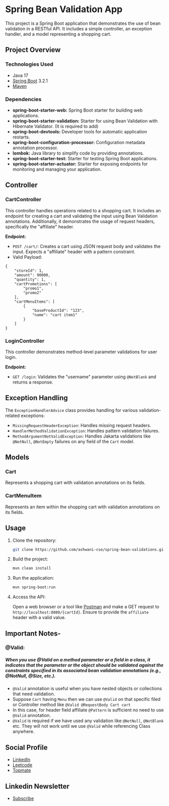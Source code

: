 # Spring Bean Validation App

This project is a Spring Boot application that demonstrates the use of bean validation in a RESTful API. It includes a simple controller, an exception handler, and a model representing a shopping cart.

## Project Overview

### Technologies Used
- Java 17
- [Spring Boot](https://spring.io/projects/spring-boot) 3.2.1
- [Maven](https://maven.apache.org/)

### Dependencies
- **spring-boot-starter-web:** Spring Boot starter for building web applications.
- **spring-boot-starter-validation:** Starter for using Bean Validation with Hibernate Validator. (It is required to add)
- **spring-boot-devtools:** Developer tools for automatic application restarts.
- **spring-boot-configuration-processor:** Configuration metadata annotation processor.
- **lombok:** Java library to simplify code by providing annotations.
- **spring-boot-starter-test:** Starter for testing Spring Boot applications.
- **spring-boot-starter-actuator:** Starter for exposing endpoints for monitoring and managing your application.

## Controller

### CartController

This controller handles operations related to a shopping cart. It includes an endpoint for creating a cart and validating the input using Bean Validation annotations. Additionally, it demonstrates the usage of request headers, specifically the "affiliate" header.

**Endpoint:**
- `POST /cart/`: Creates a cart using JSON request body and validates the input. Expects a "affiliate" header with a pattern constraint.
- Valid Payload: <br/>
```
{
    "storeId": 1,
    "amount": 90000,
    "quantity": 1,
    "cartPromotions": [
        "promo1",
        "promo2"
    ],
    "cartMenuItems": [
        {
            "baseProductId": "123",
            "name": "cart item1"
        }
    ]
}
```
### LoginController

This controller demonstrates method-level parameter validations for user login.

**Endpoint:**

- `GET /login`: Validates the "username" parameter using `@NotBlank` and returns a response.

## Exception Handling

The `ExceptionHandlerAdvice` class provides handling for various validation-related exceptions:

- `MissingRequestHeaderException`: Handles missing request headers.
- `HandlerMethodValidationException`: Handles pattern validation failures.
- `MethodArgumentNotValidException`: Handles Jakarta validations like `@NotNull`, `@NotEmpty` failures on any field of the `Cart` model.

## Models

### Cart

Represents a shopping cart with validation annotations on its fields.

### CartMenuItem

Represents an item within the shopping cart with validation annotations on its fields.

## Usage

1. Clone the repository:

    ```bash
    git clone https://github.com/ashwani-cse/spring-bean-validations.git
    ```

2. Build the project:

    ```bash
    mvn clean install
    ```

3. Run the application:

    ```bash
    mvn spring-boot:run
    ```

4. Access the API:

   Open a web browser or a tool like [Postman](https://www.postman.com/) and make a GET request to `http://localhost:8080/{cartId}`. Ensure to provide the `affiliate` header with a valid value.

## Important Notes-
### @Valid: 
##### When you use @Valid on a method parameter or a field in a class, it indicates that the parameter or the object should be validated against the constraints specified in its associated bean validation annotations (e.g., @NotNull, @Size, etc.).
- `@Valid` annotation is useful when you have nested objects or collections that need validation.
-  Suppose `Cart` having `Menu` then we can use `@Valid` on that specific filed or Controller method like `@Valid @RequestBody Cart cart`
- In this case, for header field affiliate `@Pattern` is sufficient no need to use `@Valid` annotation.
- `@Valid` is required if we have used any validation like `@NotNull`, `@NotBlank` etc. They will not work until we use `@Valid` while referencing Class anywhere.

## Social Profile  
- [LinkedIn](https://www.linkedin.com/in/ashwanicse/)
- [Leetcode](https://leetcode.com/ashwani__kumar/)
- [Topmate](https://topmate.io/ashwanikumar)
## Linkedin Newsletter
- [Subscribe](https://www.linkedin.com/newsletters/7084124970443767808/)
  